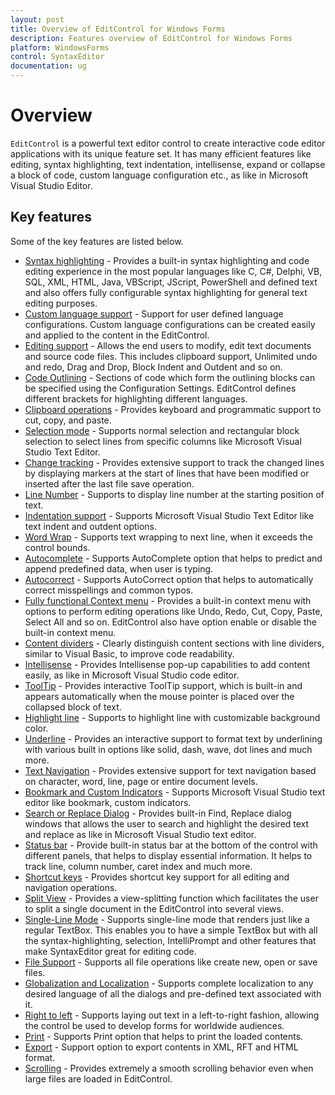```yaml
---
layout: post
title: Overview of EditControl for Windows Forms
description: Features overview of EditControl for Windows Forms
platform: WindowsForms
control: SyntaxEditor
documentation: ug
---
```


# Overview

`EditControl` is a powerful text editor control to create interactive code editor applications with its unique feature set. It has many efficient features like editing, syntax highlighting, text indentation, intellisense, expand or collapse a block of code, custom language configuration etc., as like in Microsoft Visual Studio Editor.

## Key features 

Some of the key features are listed below.

* [Syntax highlighting](https://help.syncfusion.com/windowsforms/syntaxeditor/syntax-highlighting) - Provides a built-in syntax highlighting and code editing experience in the most popular languages like C, C#, Delphi, VB, SQL, XML, HTML, Java, VBScript, JScript, PowerShell and defined text and also offers fully configurable syntax highlighting for general text editing purposes. 
* [Custom language support](https://help.syncfusion.com/windowsforms/syntaxeditor/syntax-highlighting#custom-language-using-xml) - Support for user defined language configurations. Custom language configurations can be created easily and applied to the content in the EditControl.
* [Editing support](https://help.syncfusion.com/windowsforms/syntaxeditor/editing) - Allows the end users to modify, edit text documents and source code files. This includes clipboard support, Unlimited undo and redo, Drag and Drop, Block Indent and Outdent and so on.
* [Code Outlining](https://help.syncfusion.com/windowsforms/syntaxeditor/text-visualization#outlining) - Sections of code which form the outlining blocks can be specified using the Configuration Settings. EditControl defines different brackets for highlighting different languages.
* [Clipboard operations](https://help.syncfusion.com/windowsforms/syntaxeditor/editing#clipboard-operations) - Provides keyboard and programmatic support to cut, copy, and paste.
* [Selection mode](https://help.syncfusion.com/windowsforms/syntaxeditor/editing#selection-modes) - Supports normal selection and rectangular block selection to select lines from specific columns like Microsoft Visual Studio Text Editor.
* [Change tracking](https://help.syncfusion.com/windowsforms/syntaxeditor/editing#line-modification-marker) - Provides extensive support to track the changed lines by displaying markers at the start of lines that have been modified or inserted after the last file save operation.
* [Line Number](https://help.syncfusion.com/windowsforms/syntaxeditor/text-visualization#line-number) - Supports to display line number at the starting position of text.
* [Indentation support](https://help.syncfusion.com/windowsforms/syntaxeditor/editing#indent-or-outdent) - Supports Microsoft Visual Studio Text Editor like text indent and outdent options.
* [Word Wrap](https://help.syncfusion.com/windowsforms/syntaxeditor/text-visualization#word-wrap) - Supports text wrapping to next line, when it exceeds the control bounds.  
* [Autocomplete](https://help.syncfusion.com/windowsforms/syntaxeditor/intellisense#auto-complete) - Supports AutoComplete option that helps to predict and append predefined data, when user is typing.
* [Autocorrect](https://help.syncfusion.com/windowsforms/syntaxeditor/intellisense#auto-correct) - Supports AutoCorrect option that helps to automatically correct misspellings and common typos.
* [Fully functional Context menu](https://help.syncfusion.com/windowsforms/syntaxeditor/editing#context-menu-options) - Provides a built-in context menu with options to perform editing operations like Undo, Redo, Cut, Copy, Paste, Select All and so on. EditControl also have option enable or disable the built-in context menu.
* [Content dividers](https://help.syncfusion.com/windowsforms/syntaxeditor/text-visualization#content-dividers) - Clearly distinguish content sections with line dividers, similar to Visual Basic, to improve code readability.
* [Intellisense](https://help.syncfusion.com/windowsforms/syntaxeditor/intellisense) - Provides Intellisense pop-up capabilities to add content easily, as like in Microsoft Visual Studio code editor.
* [ToolTip](https://help.syncfusion.com/windowsforms/syntaxeditor/intellisense#configure-context-tooltip) - Provides interactive ToolTip support, which is built-in and appears automatically when the mouse pointer is placed over the collapsed block of text.
* [Highlight line](https://help.syncfusion.com/windowsforms/syntaxeditor/text-visualization#highlighting-current-line) - Supports to highlight line with customizable background color.
* [Underline](https://help.syncfusion.com/windowsforms/syntaxeditor/text-visualization#underline) - Provides an interactive support to format text by underlining with various built in options like solid, dash, wave, dot lines and much more.
* [Text Navigation](https://help.syncfusion.com/windowsforms/syntaxeditor/text-navigation) - Provides extensive support for text navigation based on character, word, line, page or entire document levels.
* [Bookmark and Custom Indicators](https://help.syncfusion.com/windowsforms/syntaxeditor/text-visualization#bookmark-indicators) - Supports Microsoft Visual Studio text editor like bookmark, custom indicators. 
* [Search or Replace Dialog](https://help.syncfusion.com/windowsforms/syntaxeditor/end-user-capability#find) - Provides built-in Find, Replace dialog windows that allows the user to search and highlight the desired text and replace as like in Microsoft Visual Studio text editor. 
* [Status bar](https://help.syncfusion.com/windowsforms/syntaxeditor/appearance#statusbar) - Provide built-in status bar at the bottom of the control with different panels, that helps to display essential information. It helps to track line, column number, caret index and much more.
* [Shortcut keys](https://help.syncfusion.com/windowsforms/syntaxeditor/end-user-capability#key-binding) - Provides shortcut key support for all editing and navigation operations.
* [Split View](https://help.syncfusion.com/windowsforms/syntaxeditor/appearance#split-views) - Provides a view-splitting function which facilitates the user to split a single document in the EditControl into several views.
* [Single-Line Mode](https://help.syncfusion.com/windowsforms/syntaxeditor/appearance#single-line-mode) - Supports single-line mode that renders just like a regular TextBox. This enables you to have a simple TextBox but with all the syntax-highlighting, selection, IntelliPrompt and other features that make SyntaxEditor great for editing code.
* [File Support](https://help.syncfusion.com/windowsforms/syntaxeditor/file-operation) - Supports all file operations like create new, open or save files.
* [Globalization and Localization](https://help.syncfusion.com/windowsforms/syntaxeditor/localization) - Supports complete localization to any desired language of all the dialogs and pre-defined text associated with it.
* [Right to left](https://help.syncfusion.com/windowsforms/syntaxeditor/appearance#right-to-left-rtl-support) - Supports laying out text in a left-to-right fashion, allowing the control be used to develop forms for worldwide audiences.
* [Print](https://help.syncfusion.com/windowsforms/syntaxeditor/printing) - Supports Print option that helps to print the loaded contents.
* [Export](https://help.syncfusion.com/windowsforms/syntaxeditor/export) - Support option to export contents in XML, RFT and HTML format.
* [Scrolling](https://help.syncfusion.com/windowsforms/syntaxeditor/appearance#scrollbar) - Provides extremely a smooth scrolling behavior even when large files are loaded in EditControl.




